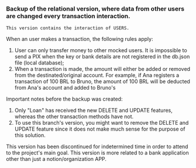 ### Backup of the relational version, where data from other users are changed every transaction interaction.

    This version contains the interaction of USERS.

When an user makes a transaction, the following rules apply:

1. User can only transfer money to other mocked users. It is impossible to send a PIX when the key or bank details are not registered in the db.json file (local database);
2. When a transaction is made, the amount will either be added or removed from the destinated/original account. For example, if Ana registers a transaction of 100 BRL to Bruno, the amount of 100 BRL will be deducted from Ana's account and added to Bruno's

Important notes before the backup was created:

1. Only "Loan" has received the new DELETE and UPDATE features, whereas the other transaction methods have not.
2. To use this branch's version, you might want to remove the DELETE and UPDATE feature since it does not make much sense for the purpose of this solution.

This version has been discontinued for indetermined time in order to attend to the project's main goal.
This version is more related to a bank application other than just a notion/organization APP.
